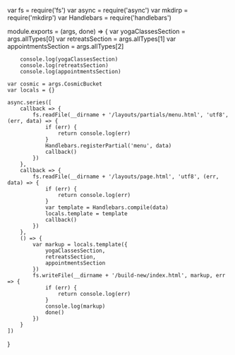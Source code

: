 var fs = require('fs')
var async = require('async')
var mkdirp = require('mkdirp')
var Handlebars = require('handlebars')


module.exports = (args, done) => {
	var yogaClassesSection = args.allTypes[0]
	var retreatsSection = args.allTypes[1]
	var appointmentsSection = args.allTypes[2]

		console.log(yogaClassesSection)
		console.log(retreatsSection)
		console.log(appointmentsSection)

    var cosmic = args.CosmicBucket
    var locals = {}

    async.series([
        callback => {
            fs.readFile(__dirname + '/layouts/partials/menu.html', 'utf8', (err, data) => {
                if (err) {
                    return console.log(err)
                }
                Handlebars.registerPartial('menu', data)
                callback()
            })
        },
        callback => {
            fs.readFile(__dirname + '/layouts/page.html', 'utf8', (err, data) => {
                if (err) {
                    return console.log(err)
                }
                var template = Handlebars.compile(data)
                locals.template = template
                callback()
            })
        },
        () => {
            var markup = locals.template({
                yogaClassesSection,
                retreatsSection,
                appointmentsSection
            })
			fs.writeFile(__dirname + '/build-new/index.html', markup, err => {
				if (err) {
					return console.log(err)
				}
				console.log(markup)
				done()
			})
        }
    ])
}
